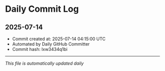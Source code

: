 # Daily Commit Log

## 2025-07-14

- Commit created at: 2025-07-14 04:15:00 UTC
- Automated by Daily GitHub Committer
- Commit hash: lxw3434q1bi

---
*This file is automatically updated daily*